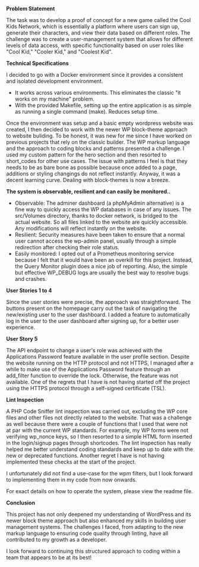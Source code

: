 __Problem Statement__

The task was to develop a proof of concept for a new game called the Cool Kids Network, which is essentially a platform where users can sign up, generate their characters, and view their data based on different roles. The challenge was to create a user-management system that allows for different levels of data access, with specific functionality based on user roles like "Cool Kid," "Cooler Kid," and "Coolest Kid".


__Technical Specifications__

I decided to go with a Docker environment since it provides a consistent and isolated development environment.
- It works across various environments. This eliminates the classic "it works on my machine" problem.
- With the provided Makefile, setting up the entire application is as simple as running a single command (make). Reduces setup time.

Once the environment was setup and a basic empty wordpress website was created, I then decided to work with the newer WP block-theme approach to website buliding.
To be honest, it was new for me since I have worked on previous projects that rely on the classic builder.
The WP markup language and the approach to coding blocks and patterns presented a challenge. I used my custom pattern for the hero section and then resorted to short_codes for other use cases. The issue with patterns I feel is that they needs to be as bare bone as possible because once added to a page, additions or styling changings do not reflect instantly.
Anyway, it was a decent learning curve. Dealing with block-themes is now a breeze.

__The system is observable, resilient and can easily be monitored..__
- Observable: The adminer dashboard (a phpMyAdmin alternative) is a fine way to quickly access the WP databases in case of any issues.
The src/Volumes directory, thanks to docker network, is bridged to the actual website. So all files linked to the website are quickly accessible. Any modifications will reflect instantly on the website.
- Resilient: Security measures have been taken to ensure that a normal user cannot access the wp-admin panel, usually through a simple redirection after checking their role status.
- Easily monitored: I opted out of a Prometheus monitoring service because I felt that it would have been an overkill for this project. Instead, the Query Monitor plugin does a nice job of reporting. Also, the simple but effective WP_DEBUG logs are usually the best way to resolve bugs and crashes.

__User Stories 1 to 4__

Since the user stories were precise, the approach was straightforward. The buttons present on the homepage carry out the task of navigating the new/existing user to the user dashboard. I added a feature to automatically log in the user to the user dashboard after signing up, for a better user experience.

__User Story 5__

The API endpoint to change a user's role was achieved with the Applications Password feature available in the user profile section. Despite the website running on the HTTP protocol and not HTTPS, I managed after a while to make use of the Applications Password feature through an add_filter function to override the lock. Otherwise, the feature was not available. One of the regrets that I have is not having started off the project using the HTTPS protocol through a self-signed certificate (TSL).

__Lint Inspection__

A PHP Code Sniffer lint inspection was carried out, excluding the WP core files and other files not directly related to the website.
That was a challenge as well because there were a couple of functions that I used that were not at par with the current WP standards.
For example, my WP forms were not verifying wp_nonce keys, so I then resorted to a simple HTML form inserted in the login/signup pages through shortcodes.
The lint inspection has really helped me better understand coding standards and keep up to date with the new or deprecated functions. Another regret I have is not having implemented these checks at the start of the project.

I unfortunately did not find a use-case for the wpm filters, but I look forward to implementing them in my code from now onwards.

For exact details on how to operate the system, please view the readme file.

__Conclusion__

This project has not only deepened my understanding of WordPress and its newer block theme approach but also enhanced my skills in building user management systems. The challenges I faced, from adapting to the new markup language to ensuring code quality through linting, have all contributed to my growth as a developer.

I look forward to continuing this structured approach to coding within a team that appears to be at its best!
